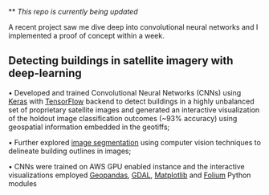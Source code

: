 ** _This repo is currently being updated_  

A recent project saw me dive deep into convolutional neural networks and I implemented a proof of concept within a week. 

## Detecting buildings in satellite imagery with deep-learning  

• Developed and trained Convolutional Neural Networks (CNNs) using [Keras](https://keras.io/) with [TensorFlow](https://github.com/tensorflow/tensorflow) backend to detect buildings in a highly unbalanced set of proprietary satellite images and generated an interactive visualization of the holdout image classification outcomes (~93% accuracy) using geospatial information embedded in the geotiffs;  

• Further explored [image segmentation](https://en.wikipedia.org/wiki/Image_segmentation) using computer vision techniques to delineate building outlines in images;  

• CNNs were trained on AWS GPU enabled instance and the interactive visualizations employed [Geopandas](http://geopandas.org/), [GDAL](https://en.wikipedia.org/wiki/GDAL), [Matplotlib](https://matplotlib.org/) and [Folium](https://folium.readthedocs.io/en/latest/index.html) Python modules  
